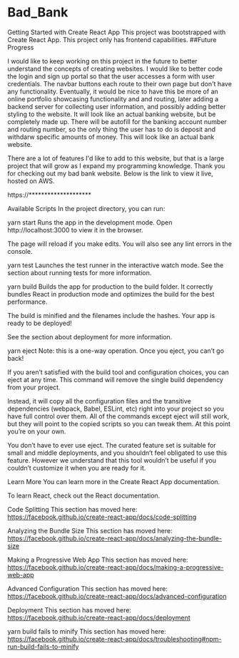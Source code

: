 # Bad_Bank
Getting Started with Create React App
This project was bootstrapped with Create React App. This project only has frontend capabilities.
##Future Progress

I would like to keep working on this project in the future to better understand the concepts of creating websites. I would like to better code the login and sign up portal so that the user accesses a form with user credentials. The navbar buttons each route to their own page but don't have any functionality. Eventually, it would be nice to have this be more of an online portfolio showcasing functionality and and routing, later adding a backend server for collecting user information, and possibly adding better styling to the website. It will look like an actual banking website, but be completely made up. There will be autofill for the banking account number and routing number, so the only thing the user has to do is deposit and withdarw specific amounts of money. This will look like an actual bank website.

There are a lot of features I'd like to add to this website, but that is a large project that will grow as I expand my programming knowledge. Thank you for checking out my bad bank website. Below is the link to view it live, hosted on AWS.

https://********************

Available Scripts
In the project directory, you can run:

yarn start
Runs the app in the development mode.
Open http://localhost:3000 to view it in the browser.

The page will reload if you make edits.
You will also see any lint errors in the console.

yarn test
Launches the test runner in the interactive watch mode.
See the section about running tests for more information.

yarn build
Builds the app for production to the build folder.
It correctly bundles React in production mode and optimizes the build for the best performance.

The build is minified and the filenames include the hashes.
Your app is ready to be deployed!

See the section about deployment for more information.

yarn eject
Note: this is a one-way operation. Once you eject, you can’t go back!

If you aren’t satisfied with the build tool and configuration choices, you can eject at any time. This command will remove the single build dependency from your project.

Instead, it will copy all the configuration files and the transitive dependencies (webpack, Babel, ESLint, etc) right into your project so you have full control over them. All of the commands except eject will still work, but they will point to the copied scripts so you can tweak them. At this point you’re on your own.

You don’t have to ever use eject. The curated feature set is suitable for small and middle deployments, and you shouldn’t feel obligated to use this feature. However we understand that this tool wouldn’t be useful if you couldn’t customize it when you are ready for it.

Learn More
You can learn more in the Create React App documentation.

To learn React, check out the React documentation.

Code Splitting
This section has moved here: https://facebook.github.io/create-react-app/docs/code-splitting

Analyzing the Bundle Size
This section has moved here: https://facebook.github.io/create-react-app/docs/analyzing-the-bundle-size

Making a Progressive Web App
This section has moved here: https://facebook.github.io/create-react-app/docs/making-a-progressive-web-app

Advanced Configuration
This section has moved here: https://facebook.github.io/create-react-app/docs/advanced-configuration

Deployment
This section has moved here: https://facebook.github.io/create-react-app/docs/deployment

yarn build fails to minify
This section has moved here: https://facebook.github.io/create-react-app/docs/troubleshooting#npm-run-build-fails-to-minify
